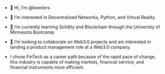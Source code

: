 - 👋 Hi, I’m @bweilers

- 👀 I’m interested in Decentralized Networks, Python, and Virtual Reality
- 🌱 I’m currently learning Solidity and Blockchain through the Univeristy of Minnesota Bootcamp
- 💞️ I’m looking to collaborate on Web3.0 projects and am interested in landing a product management role at a Web3.0 company. 
- I chose FinTech as a career path because of the rapid pace of change, this industry is capable of making markets, financial service, and financial instruments more efficient.


